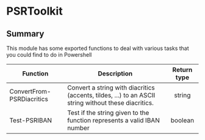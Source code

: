 # PSRToolkit

## Summary

This module has some exported functions to deal with various tasks that you could find to do in Powershell

| Function                  | Description                                                                                          | Return type |
| ------------------------- | ---------------------------------------------------------------------------------------------------- | :---------: |
| ConvertFrom-PSRDiacritics | Convert a string with diacritics (accents, tildes, ...) to an ASCII string without these diacritics. |   string    |
| Test-PSRIBAN              | Test if the string given to the function represents a valid IBAN number                              |   boolean   |
